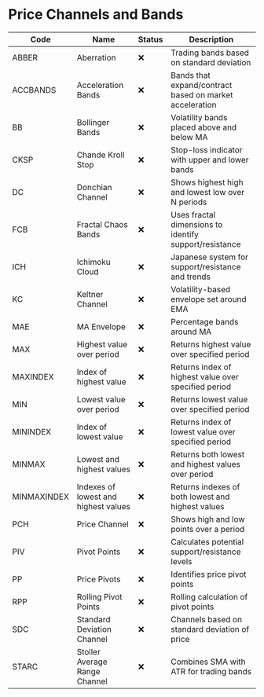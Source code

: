 # Price Channels and Bands

| Code       | Name                                  | Status | Description                                                      |
|------------|---------------------------------------|--------|------------------------------------------------------------------|
| ABBER      | Aberration                            | ❌     | Trading bands based on standard deviation                        |
| ACCBANDS   | Acceleration Bands                    | ❌     | Bands that expand/contract based on market acceleration          |
| BB         | Bollinger Bands                       | ❌     | Volatility bands placed above and below MA                       |
| CKSP       | Chande Kroll Stop                     | ❌     | Stop-loss indicator with upper and lower bands                   |
| DC         | Donchian Channel                      | ❌     | Shows highest high and lowest low over N periods                 |
| FCB        | Fractal Chaos Bands                   | ❌     | Uses fractal dimensions to identify support/resistance           |
| ICH        | Ichimoku Cloud                        | ❌     | Japanese system for support/resistance and trends                |
| KC         | Keltner Channel                       | ❌     | Volatility-based envelope set around EMA                         |
| MAE        | MA Envelope                           | ❌     | Percentage bands around MA                                       |
| MAX        | Highest value over period             | ❌     | Returns highest value over specified period                      |
| MAXINDEX   | Index of highest value                | ❌     | Returns index of highest value over specified period             |
| MIN        | Lowest value over period              | ❌     | Returns lowest value over specified period                       |
| MININDEX   | Index of lowest value                 | ❌     | Returns index of lowest value over specified period              |
| MINMAX     | Lowest and highest values             | ❌     | Returns both lowest and highest values over period               |
| MINMAXINDEX| Indexes of lowest and highest values  | ❌     | Returns indexes of both lowest and highest values                |
| PCH        | Price Channel                         | ❌     | Shows high and low points over a period                          |
| PIV        | Pivot Points                          | ❌     | Calculates potential support/resistance levels                    |
| PP         | Price Pivots                          | ❌     | Identifies price pivot points                                    |
| RPP        | Rolling Pivot Points                  | ❌     | Rolling calculation of pivot points                              |
| SDC        | Standard Deviation Channel            | ❌     | Channels based on standard deviation of price                    |
| STARC      | Stoller Average Range Channel         | ❌     | Combines SMA with ATR for trading bands                          |
